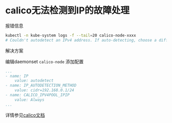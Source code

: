 # calico无法检测到IP的故障处理

报错信息

```bash
kubectl -n kube-system logs -f --tail=20 calico-node-xxxx
# Couldn't autodetect an IPv4 address. If auto-detecting, choose a different autodetection method. Otherwise provide an explicit address.....
```
解决方案

编辑daemonset `calico-node` 添加配置

```yaml
...
- name: IP
    value: autodetect
- name: IP_AUTODETECTION_METHOD
    value: cidr=192.168.0.1/24
- name: CALICO_IPV4POOL_IPIP
    value: Always
...
```
详情参见[calico文档](https://docs.projectcalico.org/reference/node/configuration#ip-autodetection-methods)

